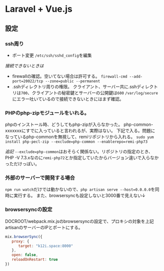 # Laravel + Vue.js

## 設定

### ssh周り
* ポート変更
`/etc/ssh/sshd_config`を編集

*接続できないときは*
* firewallの確認。空いてない場合は許可する。 `firewall-cmd --add-port=20022/tcp --zone=public --permanent`
* .sshディレクトリ周りの権限。 クライアント、サーバー共に.sshディレクトリは`700`、クライアントの秘密鍵とサーバーの公開鍵は`600`
`/var/log/secure`にエラー吐いているので接続できないときにはまず確認。

### PHPのphp-zipモジュールをいれる。
phpのインストール時、どうしてもphp-zipが入らなかった。
php-common-xxxxxxxにすでに入っていると言われるが、実際はない。
下記で入る。問題になっているphp-commonを無視して、remiリポジトリから入れる。
`sudo yum install php-pecl-zip --exclude=php-common --enablerepo=remi-php73`

*追記*
`--exclude=php-common`はおそらく関係ない。リポジトリの指定のとき、PHP -V 7.3.xなのに`remi-php72`とか指定していたからバージョン違いで入らなかっただけっぽい。

### 外部のサーバーで開発する場合
`npm run watch`だけでは動かないので、`php artisan serve --host=0.0.0.0`を同時に実行する。
また、browsersyncも設定しないと3000番で見えない↓

### browsersyncの設定
DOCROOT/webpack.mix.jsのbrowsersyncの設定で、プロキシの対象を上記artisanのサーバーのIPとポートにする。
```javascript
mix.browserSync({
   proxy: {
      target: "k12i.space:8000"
   },
   open: false,
   reloadOnRestart: true
})
```
